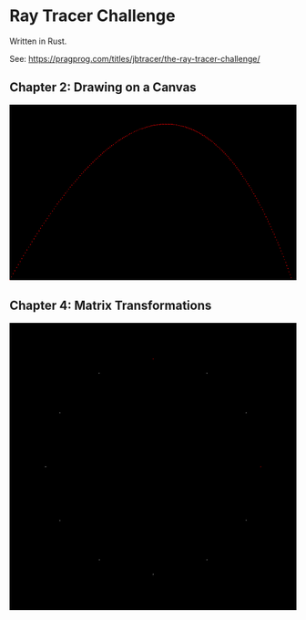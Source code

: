 # Ray Tracer Challenge

Written in Rust.

See: https://pragprog.com/titles/jbtracer/the-ray-tracer-challenge/

## Chapter 2: Drawing on a Canvas
![Projectile](images/ch02.png)

## Chapter 4: Matrix Transformations
![Clock](images/ch04.png)
